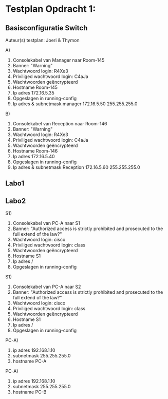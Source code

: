 # Testplan Opdracht 1:

## Basisconfiguratie Switch
Auteur(s) testplan: Joeri & Thymon

A)
1. Consolekabel van Manager naar Room-145
2. Banner: "Warning"
3. Wachtwoord login: R4Xe3
4. Priviliged wachtwoord login: C4aJa
5. Wachtwoorden geëncrypteerd 
6. Hostname Room-145
7. Ip adres 172.16.5.35
8. Opgeslagen in running-config 
9. Ip adres & subnetmask manager 172.16.5.50 255.255.255.0

B)
1. Consolekabel van Reception naar Room-146
2. Banner: "Warning"
3. Wachtwoord login: R4Xe3
4. Priviliged wachtwoord login: C4aJa
5. Wachtwoorden geëncrypteerd 
6. Hostname Room-146
7. Ip adres 172.16.5.40
8. Opgeslagen in running-config 
9. Ip adres & subnetmask Reception 172.16.5.60 255.255.255.0

## Labo1



## Labo2

S1)

1. Consolekabel van PC-A naar S1
2. Banner: "Authorized access is strictly prohibited and prosecuted to the full extend of the law?"
3. Wachtwoord login: cisco
4. Priviliged wachtwoord login: class
5. Wachtwoorden geëncrypteerd 
6. Hostname S1
7. Ip adres /
8. Opgeslagen in running-config 

S1)

1. Consolekabel van PC-A naar S2
2. Banner: "Authorized access is strictly prohibited and prosecuted to the full extend of the law?"
3. Wachtwoord login: cisco
4. Priviliged wachtwoord login: class
5. Wachtwoorden geëncrypteerd 
6. Hostname S1
7. Ip adres /
8. Opgeslagen in running-config 

PC-A)

1. ip adres 192.168.1.10 
2. subnetmask 255.255.255.0
3. hostname PC-A

PC-A)

1. ip adres 192.168.1.10 
2. subnetmask 255.255.255.0
3. hostname PC-B
